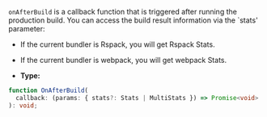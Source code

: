 `onAfterBuild` is a callback function that is triggered after running the production build. You can access the build result information via the `stats' parameter:

- If the current bundler is Rspack, you will get Rspack Stats.
- If the current bundler is webpack, you will get webpack Stats.

- **Type:**

```ts
function OnAfterBuild(
  callback: (params: { stats?: Stats | MultiStats }) => Promise<void> | void,
): void;
```
